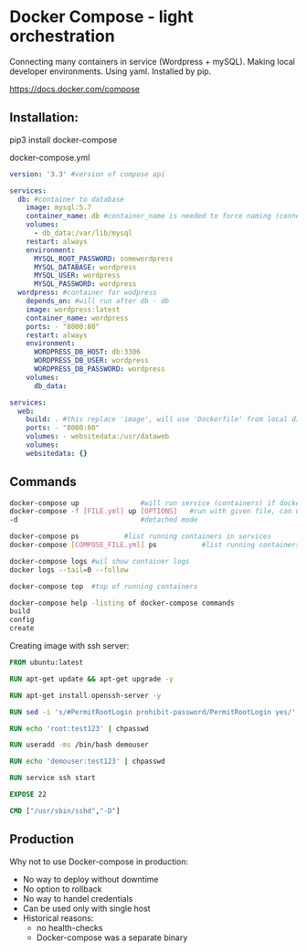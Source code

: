 # Docker Compose - light orchestration

Connecting many containers in service (Wordpress + mySQL). Making local developer environments. Using yaml. Installed by pip.

https://docs.docker.com/compose

## Installation:

pip3 install docker-compose

docker-compose.yml

```yml
version: '3.3' #version of compose api

services:
  db: #container to database
    image: mysql:5.7
    container_name: db #container_name is needed to force naming (connection in dedicated docker network)
    volumes:
      - db_data:/var/lib/mysql
    restart: always
    environment:
      MYSQL_ROOT_PASSWORD: somewordpress
      MYSQL_DATABASE: wordpress
      MYSQL_USER: wordpress
      MYSQL_PASSWORD: wordpress
  wordpress: #container for wodpress
    depends_on: #will run after db - db
    image: wordpress:latest
    container_name: wordpress
    ports: - "8000:80"
    restart: always
    environment:
      WORDPRESS_DB_HOST: db:3306
      WORDPRESS_DB_USER: wordpress
      WORDPRESS_DB_PASSWORD: wordpress
    volumes:
      db_data:
```

```yml
services:
  web:
    build: . #this replace 'image', will use 'Dockerfile' from local directory
    ports: - "8080:80"
    volumes: - websitedata:/usr/dataweb
    volumes:
    websitedata: {}
```

## Commands

```sh
docker-compose up               #will run service (containers) if docker-compose.yml file is present
docker-compose -f [FILE.yml] up [OPTIONS]   #run with given file, can use -d and other docker parameters (options)
-d                              #detached mode

docker-compose ps           #list running containers in services
docker-compose [COMPOSE_FILE.yml] ps           #list running containers in services

docker-compose logs #wil show container logs
docker logs --tail=0 --follow

docker-compose top  #top of running containers

docker-compose help -listing of docker-compose commands
build
config
create
```

Creating image with ssh server:

```dockerfile
FROM ubuntu:latest

RUN apt-get update && apt-get upgrade -y

RUN apt-get install openssh-server -y

RUN sed -i 's/#PermitRootLogin prohibit-password/PermitRootLogin yes/' /etc/ssh/sshd_config

RUN echo 'root:test123' | chpasswd

RUN useradd -ms /bin/bash demouser

RUN echo 'demouser:test123' | chpasswd

RUN service ssh start

EXPOSE 22

CMD ["/usr/sbin/sshd","-D"]
```

## Production

Why not to use Docker-compose in production:

- No way to deploy without downtime
- No option to rollback
- No way to handel credentials
- Can be used only with single host
- Historical reasons:
  - no health-checks
  - Docker-compose was a separate binary
